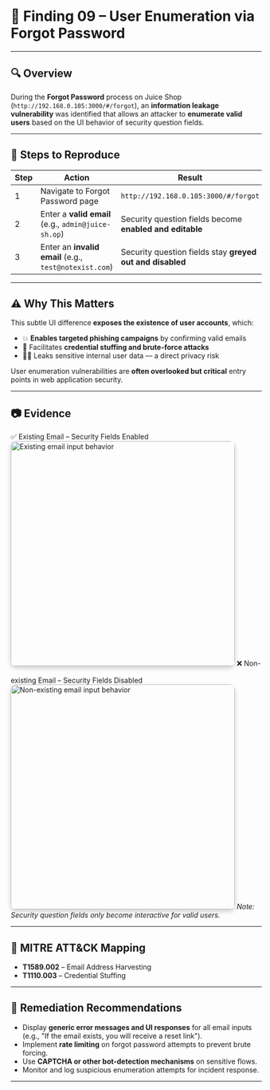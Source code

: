 
# 🚩 Finding 09 – User Enumeration via Forgot Password

---

## 🔍 Overview

During the **Forgot Password** process on Juice Shop (`http://192.168.0.105:3000/#/forgot`), an **information leakage vulnerability** was identified that allows an attacker to **enumerate valid users** based on the UI behavior of security question fields.

---

## 🎯 Steps to Reproduce

| Step | Action                                                 | Result                                                    |
| ---- | ------------------------------------------------------ | --------------------------------------------------------- |
| 1    | Navigate to Forgot Password page                       | `http://192.168.0.105:3000/#/forgot`                      |
| 2    | Enter a **valid email** (e.g., `admin@juice-sh.op`)    | Security question fields become **enabled and editable**  |
| 3    | Enter an **invalid email** (e.g., `test@notexist.com`) | Security question fields stay **greyed out and disabled** |

---

## ⚠️ Why This Matters

This subtle UI difference **exposes the existence of user accounts**, which:

* 💥 **Enables targeted phishing campaigns** by confirming valid emails
* 🔐 Facilitates **credential stuffing and brute-force attacks**
* 🕵️‍♂️ Leaks sensitive internal user data — a direct privacy risk

User enumeration vulnerabilities are **often overlooked but critical** entry points in web application security.

---

## 📷 Evidence
✅ Existing Email – Security Fields Enabled
<img src="../screenshots/existing-email.png" alt="Existing email input behavior" width="450" style="border-radius: 10px; box-shadow: 0 4px 10px rgba(0,0,0,0.2); margin-bottom: 20px;" />
❌ Non-existing Email – Security Fields Disabled
<img src="../screenshots/non-existing-email.png" alt="Non-existing email input behavior" width="450" style="border-radius: 10px; box-shadow: 0 4px 10px rgba(0,0,0,0.2);" />
*Note: Security question fields only become interactive for valid users.*

---

## 🧠 MITRE ATT\&CK Mapping

* **T1589.002** – Email Address Harvesting
* **T1110.003** – Credential Stuffing

---

## 🔧 Remediation Recommendations

* Display **generic error messages and UI responses** for all email inputs (e.g., "If the email exists, you will receive a reset link").
* Implement **rate limiting** on forgot password attempts to prevent brute forcing.
* Use **CAPTCHA or other bot-detection mechanisms** on sensitive flows.
* Monitor and log suspicious enumeration attempts for incident response.

---

